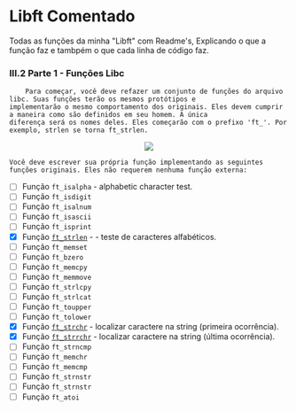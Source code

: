 # Libft Comentado

Todas as funções da minha "Libft" com Readme's, Explicando o que a função faz e tambpém o que cada linha de código faz.

### III.2 Parte 1 - Funções Libc

		Para começar, você deve refazer um conjunto de funções do arquivo libc. Suas funções terão os mesmos protótipos e 
	implementarão o mesmo comportamento dos originais. Eles devem cumprir a maneira como são definidos em seu homem. A única 
	diferença será os nomes deles. Eles começarão com o prefixo 'ft_'. Por exemplo, strlen se torna ft_strlen.
<div align="center">
<img src="https://user-images.githubusercontent.com/105389961/183259370-68f4f160-14c4-49f0-8bd9-41308f47e4c4.png" />
</div>

	Você deve escrever sua própria função implementando as seguintes funções originais. Eles não requerem nenhuma função externa:

- [ ] Função `ft_isalpha`				- alphabetic character test.
- [ ] Função `ft_isdigit`
- [ ] Função `ft_isalnum`
- [ ] Função `ft_isascii`
- [ ] Função `ft_isprint`
- [x] Função [`ft_strlen`](https://github.com/Alef-Matos/42_lisboa/tree/master/libft_comment/Ft_strlen) - - teste de caracteres alfabéticos. 
- [ ] Função `ft_memset`
- [ ] Função `ft_bzero`
- [ ] Função `ft_memcpy`
- [ ] Função `ft_memmove`
- [ ] Função `ft_strlcpy`
- [ ] Função `ft_strlcat`
- [ ] Função `ft_toupper`
- [ ] Função `ft_tolower`
- [x] Função [`ft_strchr`](https://github.com/Alef-Matos/42_lisboa/tree/master/libft_comment/Ft_strchr) - localizar caractere na string (primeira ocorrência).
- [x] Função [`ft_strrchr`](https://github.com/Alef-Matos/42_lisboa/tree/master/libft_comment/Ft_strrchr) - localizar caractere na string (última ocorrência).
- [ ] Função `ft_strncmp`
- [ ] Função `ft_memchr`
- [ ] Função `ft_memcmp`
- [ ] Função `ft_strnstr`
- [ ] Função `ft_strnstr`
- [ ] Função `ft_atoi`
